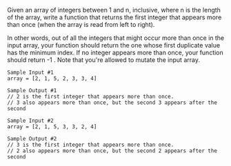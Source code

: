 Given an array of integers between 1 and n, inclusive, where n is the length of the array, write
a function that returns the first integer that appears more than once (when the array is read from
left to right).

In other words, out of all the integers that might occur more than once in the input array, your
function should return the one whose first duplicate value has the minimum index.
If no integer appears more than once, your function should return -1 .
Note that you're allowed to mutate the input array.

```
Sample Input #1
array = [2, 1, 5, 2, 3, 3, 4]

Sample Output #1
// 2 is the first integer that appears more than once.
// 3 also appears more than once, but the second 3 appears after the second

Sample Input #2 
array = [2, 1, 5, 3, 3, 2, 4]

Sample Output #2
// 3 is the first integer that appears more than once. 
// 2 also appears more than once, but the second 2 appears after the second
``` 